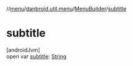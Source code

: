 //[menu](../../../index.md)/[danbroid.util.menu](../index.md)/[MenuBuilder](index.md)/[subtitle](subtitle.md)

# subtitle

[androidJvm]\
open var [subtitle](subtitle.md): [String](https://kotlinlang.org/api/latest/jvm/stdlib/kotlin/-string/index.html)
